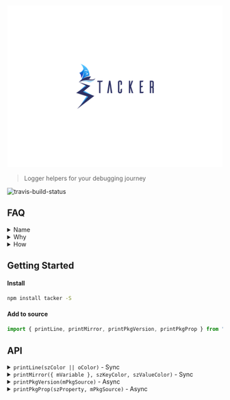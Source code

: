 ![logo](./docs/Tacker.png)

> Logger helpers for your debugging journey

![travis-build-status](https://travis-ci.org/servexyz/tacker.svg?branch=master)

## FAQ

<details><summary>Name</summary>
Portmaneau of "tack" and "logger"

In a sailing context, tack means "change course by turning a boat's head into and through the wind"

</details>

<details><summary>Why</summary>There's reasons to use more sophisticated tooling (stack traces, Chrome dev tools, etc). However, when you're getting up-and-running with a project, it's extremely helpful to be able to log values. The issue is before long, your terminal is contaminated with a slew of logs. Tacker exists to solve this</details>
<details><summary>How</summary>
<ul>
<li> Make logs prettier (current)</li>
<li> Only log things in certain circumstances (future)</li>
</ul>
</details>

## Getting Started

#### Install

```sh
npm install tacker -S
```

#### Add to source

```js
import { printLine, printMirror, printPkgVersion, printPkgProp } from "tacker";
```

## API

<details><summary><code>printLine(szColor || oColor)</code> - Sync </summary>

<h4>Where</h4>

<ul>
<li><em>szColor</em> is a string. Color options can be found on <a href="https://www.npmjs.com/package/chalk" >chalk's readme</a> or in source here</li>
<li><em>oColor</em> is an object comprised of properties so you can mnaually configure the line 
<ul>
<li><code>color</code>: the color of the line; default is <b>blue</b></li>
<li><code>character</code>: the character which will make up the line; default is <b>-</b></li>
<li><code>length</code>: represents the number of characters to repeat; default is <b>59</b></li>
<li><code>quantity</code> represents the number of lines to print; default is <b>1</b></li>
</ul>
</li>
</ul>

<h4>Examples</h4>
<ul>
<li> <code>printLine("blue")</code></li>

<h4>Output</h4>
<img src="./docs/blueLine.png" alt="printLine output" />

<hr />
</details>

<details><summary><code>printMirror({ mVariable }, szKeyColor, szValueColor)</code> - Sync</summary>

This will print the variable's name and the variable's value (regardless of variable type).

<h4>Where</h4>
<ul>
<li><em>mVariable</em> is an object or a variable you would like to print. If it's an object or an array, it will pretty-print using JSON.stringify.</li>
<li><em>szVariableKeyColor</em> is a string of the variable's key.  </li>
<li><em>szVariableValueColor</em> is an object or a variable</li>
</ul>

<h4>Example</h4>
<code>
  const mock = {
    foo: "bar"
  };
  printMirror({mock}, "blue", "grey")
</code>

<h4>Output</h4>
<img src="./docs/printMirror.png" alt="printMirror output"/>

<hr />
</details>

<details><summary><code>printPkgVersion(mPkgSource)</code> - Async</summary>
<hr />

This will print the version of the specified package.

<h4>Where</h4>
<ul>
<li><em>mPkgSource</em> allows you to specify which package to read from.

<ul>
<li> <code>undefined</code> </li>
<li> <code>string</code></li>
<li> <code>object</code></li>
</ul>
</li>
</ul>

<h4>Example</h4>
<ul>
<li><code>await printPkgVersion()</code></li>
<li><code>await printPkgVersion("/path")</code></li>
<li><code>await printPkgVersion("/path/package.json")</code></li>
<li><code>await printPkgVersion({ name: "tacker", version: "x.y.z", ...})</code></li>
</ul>

<h4>Output</h4>
<img src="./docs/printPkg.png" alt="printPkgVersion"/>

<hr />
</details>

<details><summary><code>printPkgProp(szProperty, mPkgSource)</code> - Async</summary>

This will print any property from the specified package.

<h4>Where</h4>
<ul>
<li><em>szProperty</em></li> allows you to specify the package property.
<li><em>mPkgSource</em> allows you to specify which package to read from.

<ul>
<li> <code>undefined</code> </li>
<li> <code>string</code></li>
<li> <code>object</code></li>
</ul>
</li>
</ul>

<h4>Example</h4>
<ul>
<li><code>await printPkgProp("version")</code> </li> 
<li><code>await printPkgProp("version", "/path")</code></li>
<li><code>await printPkgProp("version", "/path/package.json")</code></li>
<li><code>await printPkgProp("version", { name: "tacker", version: "x.y.z", ...})</code></li>
</ul>

<h4>Output</h4>
<img src="./docs/printPkg.png" alt="printPkgVersion"/>

<hr />
</details>

